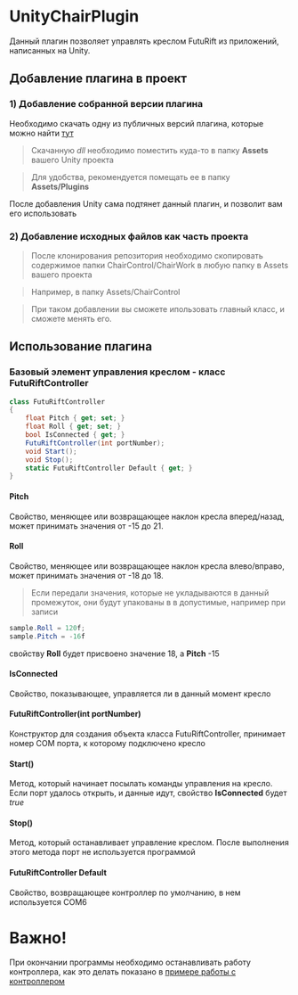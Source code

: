# UnityChairPlugin
Данный плагин позволяет управлять креслом FutuRift из приложений, написанных на Unity.
## Добавление плагина в проект

### 1) Добавление собранной версии плагина
Необходимо скачать одну из публичных версий плагина, которые можно найти [тут](https://gitlab.com/RealityShift/UnityChairPlugin/tags)

> Скачанную *dll* необходимо поместить куда-то в папку **Assets** вашего Unity проекта

> Для удобства, рекомендуется помещать ее в папку **Assets/Plugins**

После добавления Unity сама подтянет данный плагин, и позволит вам его использовать

### 2) Добавление исходных файлов как часть проекта
> После клонирования репозитория необходимо скопировать содержимое папки  ChairControl/ChairWork в любую папку в Assets вашего проекта 

> Например, в папку Assets/ChairControl

> При таком добавлении вы сможете ипользовать главный класс, и сможете менять его.

## Использование плагина

### Базовый элемент управления креслом - класс **FutuRiftController**

```cs
class FutuRiftController
{
    float Pitch { get; set; }
    float Roll { get; set; }
    bool IsConnected { get; }
    FutuRiftController(int portNumber);
    void Start();
    void Stop();
    static FutuRiftController Default { get; }
}
```

#### Pitch
Свойство, меняющее или возвращающее наклон кресла вперед/назад, может принимать значения от -15 до 21.
#### Roll
Свойство, меняющее или возвращающее наклон кресла влево/вправо, может принимать значения от -18 до 18.


> Если передали значения, которые не укладываются в данный промежуток, они будут упакованы в
в допустимые, например при записи 
```cs
sample.Roll = 120f;
sample.Pitch = -16f
```
свойству **Roll** будет присвоено значение 18, а **Pitch** -15

#### IsConnected
Свойство, показывающее, управляется ли в данный момент кресло

#### FutuRiftController(int portNumber)
Конструктор для создания объекта класса FutuRiftController, принимает номер COM порта, к которому подключено кресло

#### Start()
Метод, который начинает посылать команды управления на кресло. Если порт удалось открыть, и данные идут, свойство **IsConnected** будет *true*

#### Stop()
Метод, который останавливает управление креслом. После выполнения этого метода порт не используется программой

#### FutuRiftController Default
Свойство, возвращающее контроллер по умолчанию, в нем используется COM6

# Важно!
При окончании программы необходимо останавливать работу контроллера, как это делать показано в [примере работы с контроллером](https://gitlab.com/RealityShift/UnityChairPlugin/blob/master/ChairControl/SimpleChairControl.cs)